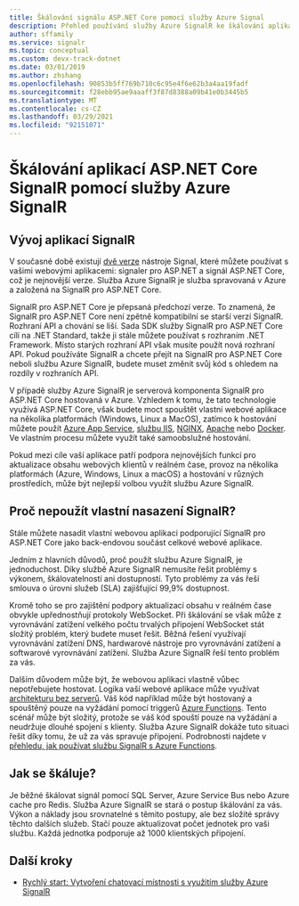 ```yaml
---
title: Škálování signálu ASP.NET Core pomocí služby Azure Signal
description: Přehled používání služby Azure SignalR ke škálování aplikací ASP.NET Core SignalR.
author: sffamily
ms.service: signalr
ms.topic: conceptual
ms.custom: devx-track-dotnet
ms.date: 03/01/2019
ms.author: zhshang
ms.openlocfilehash: 90853b5ff769b710c6c95e4f6e62b3a4aa19fadf
ms.sourcegitcommit: f28ebb95ae9aaaff3f87d8388a09b41e0b3445b5
ms.translationtype: MT
ms.contentlocale: cs-CZ
ms.lasthandoff: 03/29/2021
ms.locfileid: "92151071"
---
```

# <a name="scale-aspnet-core-signalr-applications-with-azure-signalr-service"></a>Škálování aplikací ASP.NET Core SignalR pomocí služby Azure SignalR

## <a name="developing-signalr-apps"></a>Vývoj aplikací SignalR

V současné době existují [dvě verze](/aspnet/core/signalr/version-differences) nástroje Signal, které můžete používat s vašimi webovými aplikacemi: signaler pro ASP.NET a signál ASP.NET Core, což je nejnovější verze. Služba Azure SignalR je služba spravovaná v Azure a založená na SignalR pro ASP.NET Core.

SignalR pro ASP.NET Core je přepsaná předchozí verze. To znamená, že SignalR pro ASP.NET Core není zpětně kompatibilní se starší verzí SignalR. Rozhraní API a chování se liší. Sada SDK služby SignalR pro ASP.NET Core cílí na .NET Standard, takže ji stále můžete používat s rozhraním .NET Framework. Místo starých rozhraní API však musíte použít nová rozhraní API. Pokud používáte SignalR a chcete přejít na SignalR pro ASP.NET Core neboli službu Azure SignalR, budete muset změnit svůj kód s ohledem na rozdíly v rozhraních API.

V případě služby Azure SignalR je serverová komponenta SignalR pro ASP.NET Core hostovaná v Azure. Vzhledem k tomu, že tato technologie využívá ASP.NET Core, však budete moct spouštět vlastní webové aplikace na několika platformách (Windows, Linux a MacOS), zatímco k hostování můžete použít [Azure App Service](../app-service/overview.md), [službu IIS](/aspnet/core/host-and-deploy/iis/index), [NGINX](/aspnet/core/host-and-deploy/linux-nginx), [Apache](/aspnet/core/host-and-deploy/linux-apache) nebo [Docker](/aspnet/core/host-and-deploy/docker/index). Ve vlastním procesu můžete využít také samoobslužné hostování.

Pokud mezi cíle vaší aplikace patří podpora nejnovějších funkcí pro aktualizace obsahu webových klientů v reálném čase, provoz na několika platformách (Azure, Windows, Linux a macOS) a hostování v různých prostředích, může být nejlepší volbou využít službu Azure SignalR.

## <a name="why-not-deploy-signalr-myself"></a>Proč nepoužít vlastní nasazení SignalR?

Stále můžete nasadit vlastní webovou aplikaci podporující SignalR pro ASP.NET Core jako back-endovou součást celkové webové aplikace.

Jedním z hlavních důvodů, proč použít službu Azure SignalR, je jednoduchost. Díky službě Azure SignalR nemusíte řešit problémy s výkonem, škálovatelností ani dostupností. Tyto problémy za vás řeší smlouva o úrovni služeb (SLA) zajišťující 99,9% dostupnost.

Kromě toho se pro zajištění podpory aktualizací obsahu v reálném čase obvykle upřednostňují protokoly WebSocket. Při škálování se však může z vyrovnávání zatížení velkého počtu trvalých připojení WebSocket stát složitý problém, který budete muset řešit. Běžná řešení využívají vyrovnávání zatížení DNS, hardwarové nástroje pro vyrovnávání zatížení a softwarové vyrovnávání zatížení. Služba Azure SignalR řeší tento problém za vás.

Dalším důvodem může být, že webovou aplikaci vlastně vůbec nepotřebujete hostovat. Logika vaší webové aplikace může využívat [architekturu bez serverů](https://azure.microsoft.com/overview/serverless-computing/). Váš kód například může být hostovaný a spouštěný pouze na vyžádání pomocí triggerů [Azure Functions](../azure-functions/index.yml). Tento scénář může být složitý, protože se váš kód spouští pouze na vyžádání a neudržuje dlouhé spojení s klienty. Služba Azure SignalR dokáže tuto situaci řešit díky tomu, že už za vás spravuje připojení. Podrobnosti najdete v [přehledu, jak používat službu SignalR s Azure Functions](signalr-concept-azure-functions.md).

## <a name="how-does-it-scale"></a>Jak se škáluje?

Je běžné škálovat signál pomocí SQL Server, Azure Service Bus nebo Azure cache pro Redis. Služba Azure SignalR se stará o postup škálování za vás. Výkon a náklady jsou srovnatelné s těmito postupy, ale bez složité správy těchto dalších služeb. Stačí pouze aktualizovat počet jednotek pro vaši službu. Každá jednotka podporuje až 1000 klientských připojení.

## <a name="next-steps"></a>Další kroky

* [Rychlý start: Vytvoření chatovací místnosti s využitím služby Azure SignalR](signalr-quickstart-dotnet-core.md)